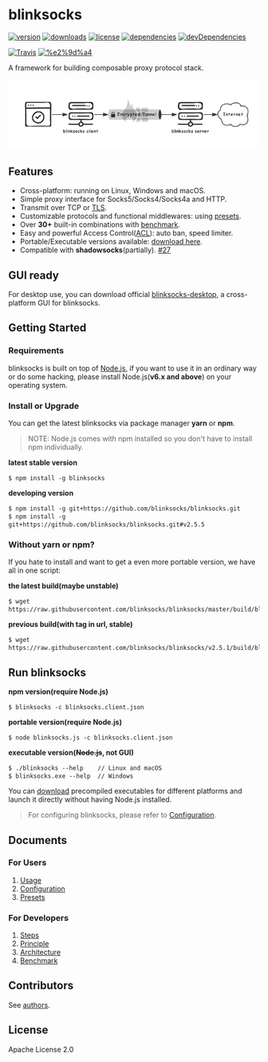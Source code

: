 # blinksocks

[![version](https://img.shields.io/npm/v/blinksocks.svg)](https://www.npmjs.com/package/blinksocks)
[![downloads](https://img.shields.io/npm/dt/blinksocks.svg)](https://www.npmjs.com/package/blinksocks)
[![license](https://img.shields.io/npm/l/blinksocks.svg)](https://github.com/blinksocks/blinksocks/blob/master/LICENSE)
[![dependencies](https://img.shields.io/david/blinksocks/blinksocks.svg)](https://www.npmjs.com/package/blinksocks)
[![devDependencies](https://img.shields.io/david/dev/blinksocks/blinksocks.svg)](https://www.npmjs.com/package/blinksocks)

[![Travis](https://img.shields.io/travis/blinksocks/blinksocks.svg)](https://travis-ci.org/blinksocks/blinksocks)
[![%e2%9d%a4](https://img.shields.io/badge/made%20with-%e2%9d%a4-ff69b4.svg)](https://github.com/blinksocks/blinksocks)

A framework for building composable proxy protocol stack.

![](docs/blinksocks.png)

## Features

* Cross-platform: running on Linux, Windows and macOS.
* Simple proxy interface for Socks5/Socks4/Socks4a and HTTP.
* Transmit over TCP or [TLS](https://github.com/blinksocks/blinksocks/tree/master/docs/config#blinksocks-over-tls).
* Customizable protocols and functional middlewares: using [presets](docs/presets).
* Over **30+** built-in combinations with [benchmark](docs/benchmark).
* Easy and powerful Access Control([ACL](https://github.com/blinksocks/blinksocks/tree/master/docs/presets#access-control)): auto ban, speed limiter.
* Portable/Executable versions available: [download here](https://github.com/blinksocks/blinksocks/releases).
* Compatible with **shadowsocks**(partially). [#27](https://github.com/blinksocks/blinksocks/issues/27)

## GUI ready

For desktop use, you can download official [blinksocks-desktop](https://github.com/blinksocks/blinksocks-desktop),
a cross-platform GUI for blinksocks.

## Getting Started

### Requirements

blinksocks is built on top of [Node.js](https://nodejs.org), if you want to use it in an ordinary way or do some hacking,
please install Node.js(**v6.x and above**) on your operating system.

### Install or Upgrade

You can get the latest blinksocks via package manager **yarn** or **npm**.

> NOTE: Node.js comes with npm installed so you don't have to install npm individually.

**latest stable version**

```
$ npm install -g blinksocks
```

**developing version**

```
$ npm install -g git+https://github.com/blinksocks/blinksocks.git
$ npm install -g git+https://github.com/blinksocks/blinksocks.git#v2.5.5
```

### Without yarn or npm?

If you hate to install and want to get a even more portable version, we have all in one script:

**the latest build(maybe unstable)**

```
$ wget https://raw.githubusercontent.com/blinksocks/blinksocks/master/build/blinksocks.js
```

**previous build(with tag in url, stable)**

```
$ wget https://raw.githubusercontent.com/blinksocks/blinksocks/v2.5.1/build/blinksocks.js
```

## Run blinksocks

**npm version(require Node.js)**

```
$ blinksocks -c blinksocks.client.json
```

**portable version(require Node.js)**

```
$ node blinksocks.js -c blinksocks.client.json
```

**executable version(~~Node.js~~, not GUI)**

```
$ ./blinksocks --help    // Linux and macOS
$ blinksocks.exe --help  // Windows
```

You can [download](https://github.com/blinksocks/blinksocks/releases) precompiled executables for different platforms and launch it directly without having Node.js installed.

> For configuring blinksocks, please refer to [Configuration](docs/config).

## Documents

### For Users

1. [Usage](docs/usage)
2. [Configuration](docs/config)
3. [Presets](docs/presets)

### For Developers

1. [Steps](docs/development/steps)
2. [Principle](docs/development/principle)
3. [Architecture](docs/development/architecture)
4. [Benchmark](docs/benchmark)

## Contributors

See [authors](AUTHORS).

## License

Apache License 2.0